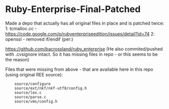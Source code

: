 # Ruby-Enterprise-Final-Patched
Made a depo that actually has all original files in place and is patched twice:
1: tcmalloc.cc - https://code.google.com/p/rubyenterpriseedition/issues/detail?id=74
2: openssl - removed if/endif (per:)

https://github.com/bacrossland/ruby_enterprise
(He also commited/pushed with .cvsignore intact. So it has missing files in repo - or this seems to be the reason)

Files that were missing from above - that are available here in this repo (using original REE source):



        source/configure
        source/ext/nkf/nkf-utf8/config.h
        source/lex.c
        source/parse.c
        source/vms/config.h

